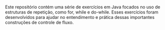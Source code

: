Este repositório contém uma série de exercícios em Java focados no uso de estruturas de repetição, como for, 
while e do-while. Esses exercícios foram desenvolvidos para ajudar no entendimento e prática dessas importantes construções de controle de fluxo.
